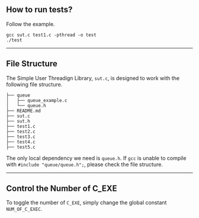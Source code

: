 ## How to run tests?
Follow the example.
```console
gcc sut.c test1.c -pthread -o test
./test
```
---
## File Structure

The Simple User Threadign Library, `sut.c`, is designed to work with the following file structure.
```text
├── queue
│   ├── queue_example.c
│   └── queue.h
├── README.md
├── sut.c
├── sut.h
├── test1.c
├── test2.c
├── test3.c
├── test4.c
├── test5.c
```
The only local dependency we need is `queue.h`. If `gcc` is unable to compile with `#include "queue/queue.h";`, please check the file structure.

---
## Control the Number of C_EXE

To toggle the number of `C_EXE`, simply change the global constant `NUM_OF_C_EXEC`.